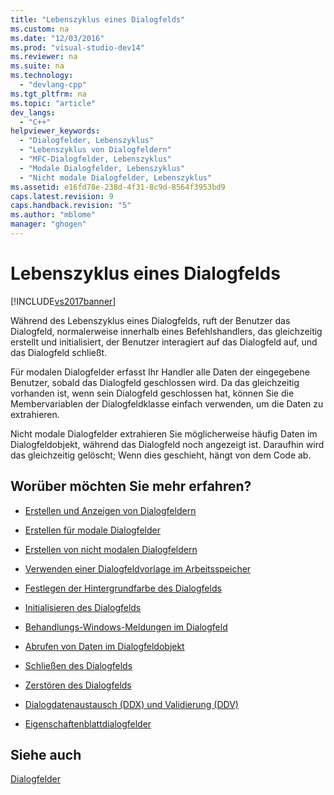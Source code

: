 ```yaml
---
title: "Lebenszyklus eines Dialogfelds"
ms.custom: na
ms.date: "12/03/2016"
ms.prod: "visual-studio-dev14"
ms.reviewer: na
ms.suite: na
ms.technology: 
  - "devlang-cpp"
ms.tgt_pltfrm: na
ms.topic: "article"
dev_langs: 
  - "C++"
helpviewer_keywords: 
  - "Dialogfelder, Lebenszyklus"
  - "Lebenszyklus von Dialogfeldern"
  - "MFC-Dialogfelder, Lebenszyklus"
  - "Modale Dialogfelder, Lebenszyklus"
  - "Nicht modale Dialogfelder, Lebenszyklus"
ms.assetid: e16fd78e-238d-4f31-8c9d-8564f3953bd9
caps.latest.revision: 9
caps.handback.revision: "5"
ms.author: "mblome"
manager: "ghogen"
---
```

# Lebenszyklus eines Dialogfelds
[!INCLUDE[vs2017banner](../assembler/inline/includes/vs2017banner.md)]

Während des Lebenszyklus eines Dialogfelds, ruft der Benutzer das Dialogfeld, normalerweise innerhalb eines Befehlshandlers, das gleichzeitig erstellt und initialisiert, der Benutzer interagiert auf das Dialogfeld auf, und das Dialogfeld schließt.  
  
 Für modalen Dialogfelder erfasst Ihr Handler alle Daten der eingegebene Benutzer, sobald das Dialogfeld geschlossen wird.  Da das gleichzeitig vorhanden ist, wenn sein Dialogfeld geschlossen hat, können Sie die Membervariablen der Dialogfeldklasse einfach verwenden, um die Daten zu extrahieren.  
  
 Nicht modale Dialogfelder extrahieren Sie möglicherweise häufig Daten im Dialogfeldobjekt, während das Dialogfeld noch angezeigt ist.  Daraufhin wird das gleichzeitig gelöscht; Wenn dies geschieht, hängt von dem Code ab.  
  
## Worüber möchten Sie mehr erfahren?  
  
-   [Erstellen und Anzeigen von Dialogfeldern](../mfc/creating-and-displaying-dialog-boxes.md)  
  
-   [Erstellen für modale Dialogfelder](../mfc/creating-modal-dialog-boxes.md)  
  
-   [Erstellen von nicht modalen Dialogfeldern](../mfc/creating-modeless-dialog-boxes.md)  
  
-   [Verwenden einer Dialogfeldvorlage im Arbeitsspeicher](../mfc/using-a-dialog-template-in-memory.md)  
  
-   [Festlegen der Hintergrundfarbe des Dialogfelds](../mfc/setting-the-dialog-box’s-background-color.md)  
  
-   [Initialisieren des Dialogfelds](../mfc/initializing-the-dialog-box.md)  
  
-   [Behandlungs\-Windows\-Meldungen im Dialogfeld](../mfc/handling-windows-messages-in-your-dialog-box.md)  
  
-   [Abrufen von Daten im Dialogfeldobjekt](../mfc/retrieving-data-from-the-dialog-object.md)  
  
-   [Schließen des Dialogfelds](../mfc/closing-the-dialog-box.md)  
  
-   [Zerstören des Dialogfelds](../mfc/destroying-the-dialog-box.md)  
  
-   [Dialogdatenaustausch \(DDX\) und Validierung \(DDV\)](../mfc/dialog-data-exchange-and-validation.md)  
  
-   [Eigenschaftenblattdialogfelder](../mfc/property-sheets-and-property-pages-mfc.md)  
  
## Siehe auch  
 [Dialogfelder](../mfc/dialog-boxes.md)